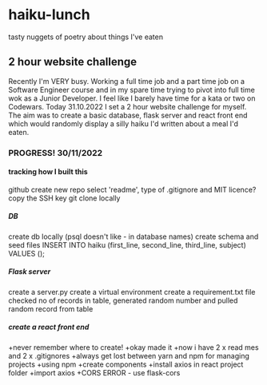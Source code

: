 # haiku-lunch
tasty nuggets of poetry about things I've eaten

## 2 hour website challenge
Recently I'm VERY busy. Working a full time job and a part time job on a Software Engineer course and in my spare time trying to pivot into full time wok as a Junior Developer. I feel like I barely have time for a kata or two on Codewars.
Today 31.10.2022 I set a 2 hour website challenge for myself. The aim was to create a basic database, flask server and react front end which would randomly display a silly haiku I'd written about a meal I'd eaten.

### PROGRESS! 30/11/2022


#### tracking how I built this

github create new repo
select 'readme', type of .gitignore and MIT licence?
copy the SSH key
git clone locally

##### DB

create db locally (psql doesn't like - in database names)
create schema and seed files
INSERT INTO haiku (first_line, second_line, third_line, subject) VALUES ();

##### Flask server

create a server.py
create a virtual environment
create a requirement.txt file
checked no of records in table, generated random number and pulled random record from table

##### create a react front end

+never remember where to create!
+okay made it
+now i have 2 x read mes and 2 x .gitignores
+always get lost between yarn and npm for managing projects
+using npm
+create components
+install axios in react project folder
+import axios
+CORS ERROR - use flask-cors
